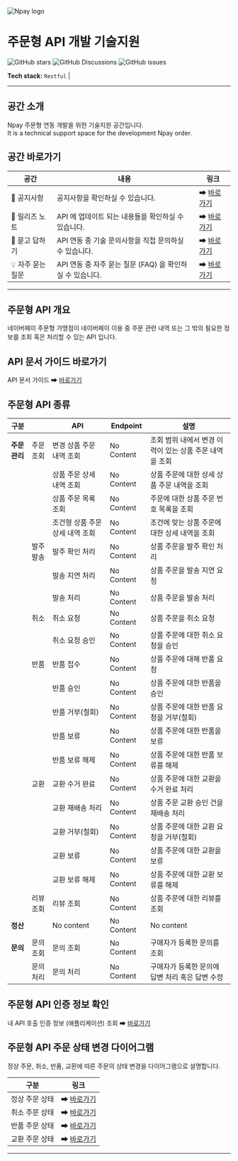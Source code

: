 <!-- ================= HEADER ================= -->
<img src="https://github.com/user-attachments/assets/250d0aae-9fd7-40ec-80b1-d2e7d54ac41a" alt="Npay logo"/>

# 주문형 API 개발 기술지원

![GitHub stars](https://img.shields.io/github/stars/npay-mall-order-api/merchant-order-api?style=social)
![GitHub Discussions](https://img.shields.io/github/discussions/npay-mall-order-api/merchant-order-api?style=social)
![GitHub issues](https://img.shields.io/github/issues/npay-mall-order-api/merchant-order-api)

**Tech stack:** `Restful` |

---

## 공간 소개
Npay 주문형 연동 개발을 위한 기술지원 공간입니다. <br />
It is a technical support space for the development Npay order.

## 공간 바로가기

| 공간         | 내용                                                         | 링크 |
|--------------|-------------------------------------------------------------|------------|
| 📣 공지사항 | 공지사항을 확인하실 수 있습니다. | ➡ [바로가기](https://github.com/npay-mall-order-api/merchant-order-api/discussions/categories/announcements) |
| 📝 릴리즈 노트 | API 에 업데이트 되는 내용들을 확인하실 수 있습니다. | ➡ [바로가기](https://github.com/npay-mall-order-api/merchant-order-api/discussions/categories/release-note) |
| 🙏 묻고 답하기 | API 연동 중 기술 문의사항을 직접 문의하실 수 있습니다. | ➡ [바로가기](https://github.com/npay-mall-order-api/merchant-order-api/discussions/categories/q-a) |
| 💡 자주 묻는 질문 | API 연동 중 자주 묻는 질문 (FAQ) 을 확인하실 수 있습니다. | ➡ [바로가기](https://github.com/npay-mall-order-api/merchant-order-api/discussions/categories/faq) |

---

## 주문형 API 개요
네이버페이 주문형 가맹점이 네이버페이 이용 중 주문 관련 내역 또는 그 밖의 필요한 정보를 조회 혹은 처리할 수 있는 API 입니다.

## API 문서 가이드 바로가기
API 문서 가이드 ➡ [바로가기](https://admin.pay.naver.com/)

## 주문형 API 종류

| 구분           |                         | API                           | Endpoint      | 설명                                               |
|----------------|-------------------------|-------------------------------|---------------|----------------------------------------------------|
| **주문관리**   | 주문조회                 | 변경 상품 주문 내역 조회       | No Content    | 조회 범위 내에서 변경 이력이 있는 상품 주문 내역을 조회 |
|                |                         | 상품 주문 상세 내역 조회       | No Content    |  상품 주문에 대한 상세 상품 주문 내역을 조회         |
|                |                         | 상품 주문 목록 조회            | No Content    |  주문에 대한 상품 주문 번호 목록을 조회             |
|                |                         | 조건형 상품 주문 상세 내역 조회 | No Content    |  조건에 맞는 상품 주문에 대한 상세 내역을 조회       |
|                | 발주발송                | 발주 확인 처리                  | No Content    |  상품 주문을 발주 확인 처리                        |
|                |                         | 발송 지연 처리                 | No Content    |  상품 주문을 발송 지연 요청                        |
|                |                         | 발송 처리                      | No Content    |  상품 주문을 발송 처리                              |
|                | 취소                    | 취소 요청                      | No Content    |  상품 주문을 취소 요청                              |
|                |                         | 취소 요청 승인                 | No Content    |  상품 주문에 대한 취소 요청을 승인                  |
|                | 반품                    | 반품 접수                      | No Content    |  상품 주문에 대해 반품 요청                         |
|                |                         | 반품 승인                      | No Content    |  상품 주문에 대한 반품을 승인                       |
|                |                         | 반품 거부(철회)                | No Content    |  상품 주문에 대한 반품 요청을 거부(철회)            |
|                |                         | 반품 보류                      | No Content    |  상품 주문에 대한 반품을 보류                       |
|                |                         | 반품 보류 해제                 | No Content    |  상품 주문에 대한 반품 보류를 해제                  |
|                | 교환                    | 교환 수거 완료                 | No Content    |  상품 주문에 대한 교환을 수거 완료 처리             |
|                |                         | 교환 재배송 처리               | No Content    |  상품 주문 교환 승인 건을 재배송 처리               |
|                |                         | 교환 거부(철회)                | No Content    |  상품 주문에 대한 교환 요청을 거부(철회)            |
|                |                         | 교환 보류                      | No Content    |  상품 주문에 대한 교환을 보류                       |
|                |                         | 교환 보류 해제                 | No Content    |  상품 주문에 대한 교환 보류를 해제                  |
|                | 리뷰조회                | 리뷰 조회                      | No Content    |  상품 주문에 대한 리뷰를 조회                       |
| **정산**       |                         | No content                    | No Content    |  No content                                        |
| **문의**       | 문의조회                | 문의 조회                      | No Content    |  구매자가 등록한 문의를 조회                        |
|                | 문의처리                |문의 처리                       | No Content    |  구매자가 등록한 문의에 답변 처리 혹은 답변 수정     |

## 주문형 API 인증 정보 확인
내 API 호출 인증 정보 (애플리케이션) 조회 ➡ [바로가기](https://admin.pay.naver.com/)

## 주문형 API 주문 상태 변경 다이어그램
정상 주문, 취소, 반품, 교환에 따른 주문의 상태 변경을 다이어그램으로 설명합니다. 

| 구분         | 링크                                                         | 
|--------------|-------------------------------------------------------------|
| 정상 주문 상태 | ➡ [바로가기](https://github.com/npay-mall-order-api/merchant-order-api/wiki/%EC%A3%BC%EB%AC%B8-%EC%83%81%ED%83%9C-%EC%9D%B4%EB%8F%99-%EB%8B%A4%EC%9D%B4%EC%96%B4%EA%B7%B8%EB%9E%A8#%EC%A0%95%EC%83%81-%EC%A3%BC%EB%AC%B8-%EC%83%81%ED%83%9C-%EC%9D%B4%EB%8F%99-%EB%8B%A4%EC%9D%B4%EC%96%B4%EA%B7%B8%EB%9E%A8) |
| 취소 주문 상태 | ➡ [바로가기](https://github.com/npay-mall-order-api/merchant-order-api/wiki/%EC%A3%BC%EB%AC%B8-%EC%83%81%ED%83%9C-%EC%9D%B4%EB%8F%99-%EB%8B%A4%EC%9D%B4%EC%96%B4%EA%B7%B8%EB%9E%A8#%EC%B7%A8%EC%86%8C-%EC%A3%BC%EB%AC%B8-%EC%83%81%ED%83%9C-%EC%9D%B4%EB%8F%99-%EB%8B%A4%EC%9D%B4%EC%96%B4%EA%B7%B8%EB%9E%A8) |
| 반품 주문 상태 | ➡ [바로가기](https://github.com/npay-mall-order-api/merchant-order-api/wiki/%EC%A3%BC%EB%AC%B8-%EC%83%81%ED%83%9C-%EC%9D%B4%EB%8F%99-%EB%8B%A4%EC%9D%B4%EC%96%B4%EA%B7%B8%EB%9E%A8#%EB%B0%98%ED%92%88-%EC%A3%BC%EB%AC%B8-%EC%83%81%ED%83%9C-%EC%9D%B4%EB%8F%99-%EB%8B%A4%EC%9D%B4%EC%96%B4%EA%B7%B8%EB%9E%A8) |
| 교환 주문 상태 | ➡ [바로가기](https://github.com/npay-mall-order-api/merchant-order-api/wiki/%EC%A3%BC%EB%AC%B8-%EC%83%81%ED%83%9C-%EC%9D%B4%EB%8F%99-%EB%8B%A4%EC%9D%B4%EC%96%B4%EA%B7%B8%EB%9E%A8#%EA%B5%90%ED%99%98-%EC%A3%BC%EB%AC%B8-%EC%83%81%ED%83%9C-%EC%9D%B4%EB%8F%99-%EB%8B%A4%EC%9D%B4%EC%96%B4%EA%B7%B8%EB%9E%A8) |

---

